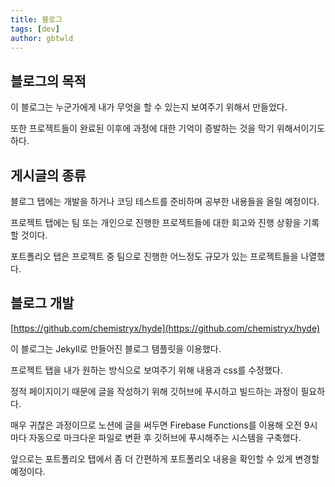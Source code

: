 ```yaml
---
title: 블로그
tags: [dev]
author: gbtwld
---
```


## 블로그의 목적


이 블로그는 누군가에게 내가 무엇을 할 수 있는지 보여주기 위해서 만들었다.


또한 프로젝트들이 완료된 이후에 과정에 대한 기억이 증발하는 것을 막기 위해서이기도 하다.


## 게시글의 종류


블로그 탭에는 개발을 하거나 코딩 테스트를 준비하며 공부한 내용들을 올릴 예정이다.


프로젝트 탭에는 팀 또는 개인으로 진행한 프로젝트들에 대한 회고와 진행 상황을 기록할 것이다.


포트폴리오 탭은 프로젝트 중 팀으로 진행한 어느정도 규모가 있는 프로젝트들을 나열했다.


## 블로그 개발


[https://github.com/chemistryx/hyde](https://github.com/chemistryx/hyde)


이 블로그는 Jekyll로 만들어진 블로그 템플릿을 이용했다.


프로젝트 탭을 내가 원하는 방식으로 보여주기 위해 내용과 css를 수정했다.


정적 페이지이기 때문에 글을 작성하기 위해 깃허브에 푸시하고 빌드하는 과정이 필요하다.


매우 귀찮은 과정이므로 노션에 글을 써두면 Firebase Functions를 이용해 오전 9시마다 자동으로 마크다운 파일로 변환 후 깃허브에 푸시해주는 시스템을 구축했다.


앞으로는 포트폴리오 탭에서 좀 더 간편하게 포트폴리오 내용을 확인할 수 있게 변경할 예정이다.

